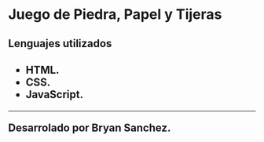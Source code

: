 <h1>Juego de Piedra, Papel y Tijeras</h1>
<h2>Lenguajes utilizados<h2>
<ul>
  <li>HTML.</li>
  <li>CSS.</li>
  <li>JavaScript.</li>
</ul>
<hr>
<p>Desarrolado por Bryan Sanchez.</p>
